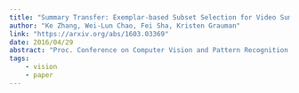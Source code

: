 ```yaml
---
title: "Summary Transfer: Exemplar-based Subset Selection for Video Summarization"
author: "Ke Zhang, Wei-Lun Chao, Fei Sha, Kristen Grauman"
link: "https://arxiv.org/abs/1603.03369"
date: 2016/04/29
abstract: "Proc. Conference on Computer Vision and Pattern Recognition (CVPR), 2016."
tags:
    - vision
    - paper
---
```

